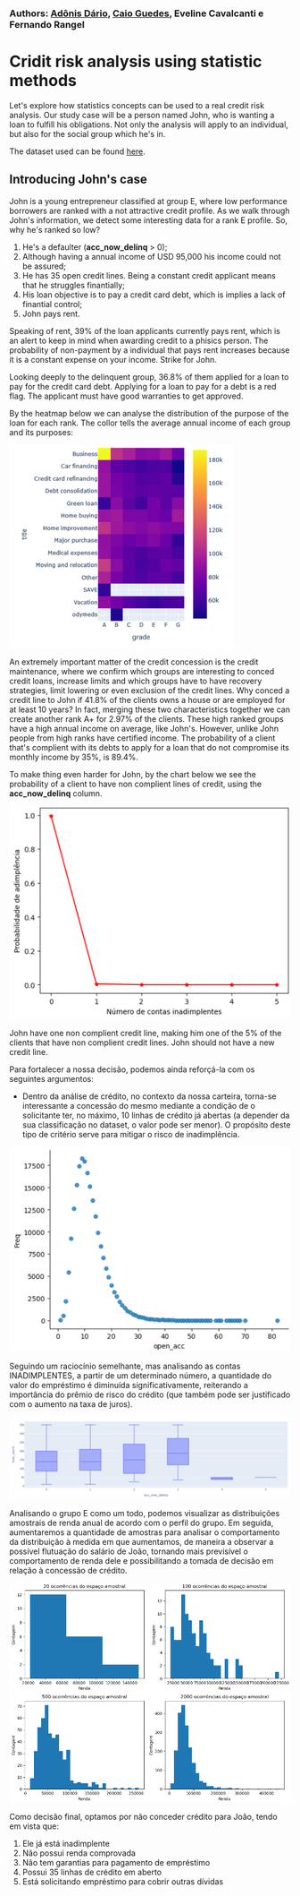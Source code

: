 ### Authors: [Adônis Dário](https://github.com/adonisdario), [Caio Guedes](https://github.com/caiocguedes), Eveline Cavalcanti e Fernando Rangel
# Cridit risk analysis using statistic methods

Let's explore how statistics concepts can be used to a real credit risk analysis.
Our study case will be a person named John, who is wanting a loan to fulfill his obligations.
Not only the analysis will apply to an individual, but also for the social group which he's in.

The dataset used can be found [here](https://www.kaggle.com/datasets/hetvigandhi03/loan-risk-analysis-dataset-real-world-data/discussion?sort=hotness).

## Introducing John's case

John is a young entrepreneur classified at group E, where low performance borrowers are ranked with a not attractive credit profile.
As we walk through John's information, we detect some interesting data for a rank E profile. So, why he's ranked so low?

1) He's a defaulter (**acc_now_delinq** > 0);
2) Although having a annual income of USD 95,000 his income could not be assured;
3) He has 35 open credit lines. Being a constant credit applicant means that he struggles finantially;
4) His loan objective is to pay a credit card debt, which is implies a lack of finantial control;
5) John pays rent.

Speaking of rent, 39% of the loan applicants currently pays rent, which is an alert to keep in mind when awarding credit to a phisics person. The probability of non-payment by a individual that pays rent increases because it is a constant expense on your income. Strike for John.

Looking deeply to the delinquent group, 36.8% of them applied for a loan to pay for the credit card debt. Applying for a loan to pay for a debt is a red flag. The applicant must have good warranties to get approved.

By the heatmap below we can analyse the distribution of the purpose of the loan for each rank. The collor tells the average annual income of each group and its purposes:

![heatmap](images/heatmap.png)

An extremely important matter of the credit concession is the credit maintenance, where we confirm which groups are interesting to conced credit loans, increase limits and which groups have to have recovery strategies, limit lowering or even exclusion of the credit lines. 
Why conced a credit line to John if 41.8% of the clients owns a house or are employed for at least 10 years? 
In fact, merging these two characteristics together we can create another rank A+ for 2.97% of the clients. These high ranked groups have a high annual income on average, like John's. However, unlike John people from high ranks have certified income. The probability of a client that's complient with its debts to apply for a loan that do not compromise its monthly income by 35%, is 89.4%.

To make thing even harder for John, by the chart below we see the probability of a client to have non complient lines of credit, using the **acc_now_delinq** column.

![heatmap](images/inadprob.png)

John have one non complient credit line, making him one of the 5% of the clients that have non complient credit lines. 
John should not have a new credit line.

Para fortalecer a nossa decisão, podemos ainda reforçá-la com os seguintes argumentos:

 - Dentro da análise de crédito, no contexto da nossa carteira, torna-se interessante a concessão do mesmo mediante a condição de o solicitante ter, no máximo, 10 linhas de crédito já abertas (a depender da sua classificação no dataset, o valor pode ser menor). O propósito deste tipo de critério serve para mitigar o risco de inadimplência.

 ![heatmap](images/risco10contas.png)

 Seguindo um raciocínio semelhante, mas analisando as contas INADIMPLENTES, a partir de um determinado número, a quantidade do valor do empréstimo é diminuída significativamente, reiterando a importância do prêmio de risco do crédito (que também pode ser justificado com o aumento na taxa de juros).

![heatmap](images/contas_atraso_qtd_emp.png)

Analisando o grupo E como um todo, podemos visualizar as distribuições amostrais de renda anual de acordo com o perfil do grupo. Em seguida, aumentaremos a quantidade de amostras para analisar o comportamento da distribuição à medida em que aumentamos, de maneira a observar a possível flutuação do salário de João, tornando mais previsível o comportamento de renda dele e possibilitando a tomada de decisão em relação à concessão de crédito.

![heatmap](images/tlc.png)

Como decisão final, optamos por não conceder crédito para João, tendo em vista que:

1) Ele já está inadimplente
2) Não possui renda comprovada
3) Não tem garantias para pagamento de empréstimo
4) Possui 35 linhas de crédito em aberto
5) Está solicitando empréstimo para cobrir outras dívidas

